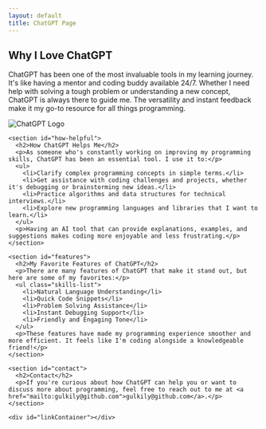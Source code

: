 ```yaml
---
layout: default
title: ChatGPT Page
---
```

  <main>
    <section id="why-love">
      <h2>Why I Love ChatGPT</h2>
      <p>ChatGPT has been one of the most invaluable tools in my learning journey. It's like having a mentor and coding buddy available 24/7. Whether I need help with solving a tough problem or understanding a new concept, ChatGPT is always there to guide me. The versatility and instant feedback make it my go-to resource for all things programming.</p>
      <img src="https://openai.com/content/images/2023/04/chatgpt-thumb.png" alt="ChatGPT Logo">
    </section>

    <section id="how-helpful">
      <h2>How ChatGPT Helps Me</h2>
      <p>As someone who's constantly working on improving my programming skills, ChatGPT has been an essential tool. I use it to:</p>
      <ul>
        <li>Clarify complex programming concepts in simple terms.</li>
        <li>Get assistance with coding challenges and projects, whether it's debugging or brainstorming new ideas.</li>
        <li>Practice algorithms and data structures for technical interviews.</li>
        <li>Explore new programming languages and libraries that I want to learn.</li>
      </ul>
      <p>Having an AI tool that can provide explanations, examples, and suggestions makes coding more enjoyable and less frustrating.</p>
    </section>

    <section id="features">
      <h2>My Favorite Features of ChatGPT</h2>
      <p>There are many features of ChatGPT that make it stand out, but here are some of my favorites:</p>
      <ul class="skills-list">
        <li>Natural Language Understanding</li>
        <li>Quick Code Snippets</li>
        <li>Problem Solving Assistance</li>
        <li>Instant Debugging Support</li>
        <li>Friendly and Engaging Tone</li>
      </ul>
      <p>These features have made my programming experience smoother and more efficient. It feels like I'm coding alongside a knowledgeable friend!</p>
    </section>

    <section id="contact">
      <h2>Contact</h2>
      <p>If you're curious about how ChatGPT can help you or want to discuss more about programming, feel free to reach out to me at <a href="mailto:gulkily@github.com">gulkily@github.com</a>.</p>
    </section>

    <div id="linkContainer"></div>
  </main>
